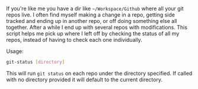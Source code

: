 If you're like me you have a dir like `~/Workspace/Github` where all your git repos live. I often find myself making a change in a repo, getting side tracked and ending up in another repo, or off doing something else all together. After a while I end up with several repos with modifications. This script helps me pick up where I left off by checking the status of all my repos, instead of having to check each one individually.

Usage:

```bash
git-status [directory]
```

This will run `git status` on each repo under the directory specified. If called with no directory provided it will default to the current directory.